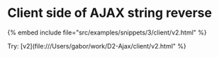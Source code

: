 # Client side of AJAX string reverse

{% embed include file="src/examples/snippets/3/client/v2.html" %}

Try: [v2](file:///Users/gabor/work/D2-Ajax/client/v2.html" %}




